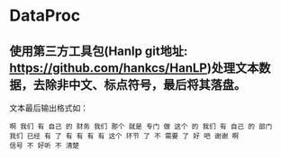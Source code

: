 # DataProc
使用第三方工具包(Hanlp git地址: <a href="https://github.com/hankcs/HanLP">https://github.com/hankcs/HanLP</a>)处理文本数据，去除非中文、标点符号，最后将其落盘。
------------------------------------------------------------------------
文本最后输出格式如：
```
啊 我们 有 自己 的 财务 我们 那个 就是 专门 做 这个 的 我们 有 自己 的 部门 
我们 已经 有 了 有 有 有 有 这个 环节 了 不 需要 了 好 吧 谢谢 啊 
信号 不 好听 不 清楚  
```
